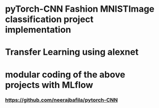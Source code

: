 # pyTorch-CNN Fashion MNISTImage classification project implementation

# Transfer Learning using alexnet

# modular coding of the above projects with MLflow

### https://github.com/neerajbafila/pytorch-CNN
